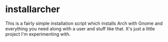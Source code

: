 # installarcher
This is a fairly simple installation script which installs Arch with Gnome and everything you need along with a user and stuff like that. It's just a little project I'm experimenting with.
